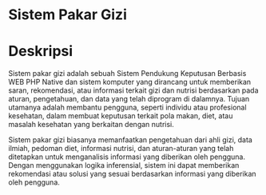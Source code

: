 # Sistem Pakar Gizi
# Deskripsi 
  Sistem pakar gizi adalah sebuah Sistem Pendukung Keputusan Berbasis WEB PHP Native dan sistem komputer yang dirancang untuk memberikan saran, rekomendasi, atau informasi terkait gizi dan nutrisi berdasarkan pada aturan, pengetahuan, dan data yang telah diprogram di dalamnya. Tujuan utamanya adalah membantu pengguna, seperti individu atau profesional kesehatan, dalam membuat keputusan terkait pola makan, diet, atau masalah kesehatan yang berkaitan dengan nutrisi.
  
  Sistem pakar gizi biasanya memanfaatkan pengetahuan dari ahli gizi, data ilmiah, pedoman diet, informasi nutrisi, dan aturan-aturan yang telah ditetapkan untuk menganalisis informasi yang diberikan oleh pengguna. Dengan menggunakan logika inferensial, sistem ini dapat memberikan rekomendasi atau solusi yang sesuai berdasarkan informasi yang diberikan oleh pengguna.

